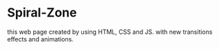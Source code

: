 # Spiral-Zone
this web page created by using HTML, CSS and JS. with new transitions effects and animations.
